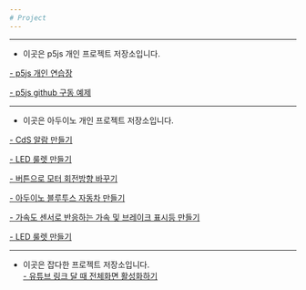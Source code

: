 ```yaml
---
# Project
---
```


---
* 이곳은 p5js 개인 프로젝트 저장소입니다.  
 
 [- p5js 개인 연습장](https://github.com/mtinet/p5js)  

 [- p5js github 구동 예제](https://github.com/mtinet/p5js_github_example)  

---
* 이곳은 아두이노 개인 프로젝트 저장소입니다.  

 [- CdS 알람 만들기](https://github.com/mtinet/CdS_Alarm)  

[- LED 룰렛 만들기](https://github.com/mtinet/led_roulette)  

[- 버튼으로 모터 회전방향 바꾸기](https://github.com/mtinet/reverse_motorDirection)  

[- 아두이노 블루투스 자동차 만들기](https://github.com/mtinet/arduino_bluetooth_car)  

[- 가속도 센서로 반응하는 가속 및 브레이크 표시등 만들기](https://github.com/mtinet/Brake-lamp-activated-by-Accelerometer)  

[- LED 룰렛 만들기](https://github.com/mtinet/led_roulette)  

---
* 이곳은 잡다한 프로젝트 저장소입니다.  
[- 유튜브 링크 달 때 전체화면 활성화하기](https://github.com/mtinet/youtube_fullScreenVideoLink)    
